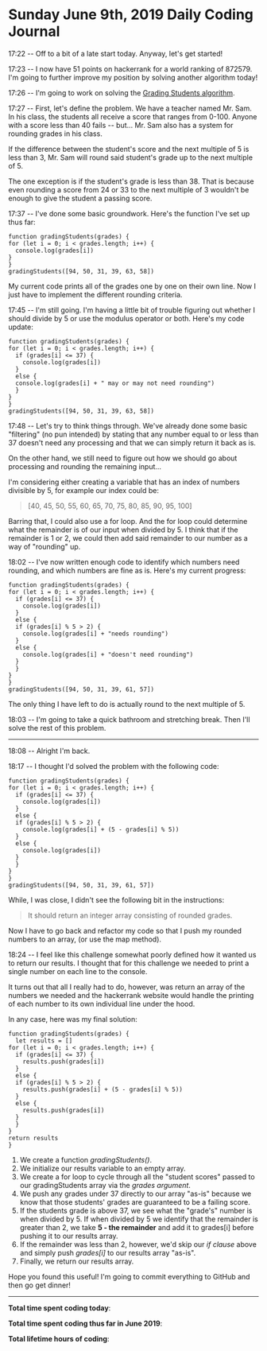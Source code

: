 # Sunday June 9th, 2019 Daily Coding Journal
17:22 -- Off to a bit of a late start today. Anyway, let's get started!

17:23 -- I now have 51 points on hackerrank for a world ranking of 872579. I'm going to further improve my position by solving another algorithm today!

17:26 -- I'm going to work on solving the [Grading Students algorithm](https://www.hackerrank.com/challenges/grading/problem).

17:27 -- First, let's define the problem. We have a teacher named Mr. Sam. In his class, the students all receive a score that ranges from 0-100. Anyone with a score less than 40 fails -- but... Mr. Sam also has a system for rounding grades in his class.

If the difference between the student's score and the next multiple of 5 is less than 3, Mr. Sam will round said student's grade up to the next multiple of 5.

The one exception is if the student's grade is less than 38. That is because even rounding a score from 24 or 33 to the next multiple of 3 wouldn't be enough to give the student a passing score.

17:37 -- I've done some basic groundwork. Here's the function I've set up thus far:
```
function gradingStudents(grades) {
for (let i = 0; i < grades.length; i++) {
  console.log(grades[i])
}
}
gradingStudents([94, 50, 31, 39, 63, 58])
```
My current code prints all of the grades one by one on their own line. Now I just have to implement the different rounding criteria.

17:45 -- I'm still going. I'm having a little bit of trouble figuring out whether I should divide by 5 or use the modulus operator or both. Here's my code update:
```
function gradingStudents(grades) {
for (let i = 0; i < grades.length; i++) {
  if (grades[i] <= 37) {
    console.log(grades[i])
  }
  else {
  console.log(grades[i] + " may or may not need rounding")
  }
}
}
gradingStudents([94, 50, 31, 39, 63, 58])
```

17:48 -- Let's try to think things through. We've already done some basic "filtering" (no pun intended) by stating that any number equal to or less than 37 doesn't need any processing and that we can simply return it back as is.

On the other hand, we still need to figure out how we should go about processing and rounding the remaining input...

I'm considering either creating a variable that has an index of numbers divisible by 5, for example our index could be:
>[40, 45, 50, 55, 60, 65, 70, 75, 80, 85, 90, 95, 100]

Barring that, I could also use a for loop. And the for loop could determine what the remainder is of our input when divided by 5. I think that if the remainder is 1 or 2, we could then add said remainder to our number as a way of "rounding" up.

18:02 -- I've now written enough code to identify which numbers need rounding, and which numbers are fine as is. Here's my current progress:
```
function gradingStudents(grades) {
for (let i = 0; i < grades.length; i++) {
  if (grades[i] <= 37) {
    console.log(grades[i])
  }
  else {
  if (grades[i] % 5 > 2) {
    console.log(grades[i] + "needs rounding")
  }
  else {
    console.log(grades[i] + "doesn't need rounding")
  }
  }
}
}
gradingStudents([94, 50, 31, 39, 61, 57])
```
The only thing I have left to do is actually round to the next multiple of 5.

18:03 -- I'm going to take a quick bathroom and stretching break. Then I'll solve the rest of this problem.
___
18:08 -- Alright I'm back.

18:17 -- I thought I'd solved the problem with the following code:
```
function gradingStudents(grades) {
for (let i = 0; i < grades.length; i++) {
  if (grades[i] <= 37) {
    console.log(grades[i])
  }
  else {
  if (grades[i] % 5 > 2) {
    console.log(grades[i] + (5 - grades[i] % 5))
  }
  else {
    console.log(grades[i])
  }
  }
}
}
gradingStudents([94, 50, 31, 39, 61, 57])
```
While, I was close, I didn't see the following bit in the instructions:
>It should return an integer array consisting of rounded grades.

Now I have to go back and refactor my code so that I push my rounded numbers to an array, (or use the map method).

18:24 -- I feel like this challenge somewhat poorly defined how it wanted us to return our results. I thought that for this challenge we needed to print a single number on each line to the console.

It turns out that all I really had to do, however, was return an array of the numbers we needed and the hackerrank website would handle the printing of each number to its own individual line under the hood.

In any case, here was my final solution:
```
function gradingStudents(grades) {
  let results = []
for (let i = 0; i < grades.length; i++) {
  if (grades[i] <= 37) {
    results.push(grades[i])
  }
  else {
  if (grades[i] % 5 > 2) {
    results.push(grades[i] + (5 - grades[i] % 5))
  }
  else {
    results.push(grades[i])
  }
  }
}
return results
}
```
1. We create a function *gradingStudents()*.
1. We initialize our results variable to an empty array.
1. We create a for loop to cycle through all the "student scores" passed to our gradingStudents array via the *grades argument*.
1. We push any grades under 37 directly to our array "as-is" because we know that those students' grades are guaranteed to be a failing score.
1. If the students grade is above 37, we see what the "grade's" number is when divided by 5. If when divided by 5 we identify that the remainder is greater than 2, we take **5 - the remainder** and add it to grades[i] before pushing it to our results array.
1. If the remainder was less than 2, however, we'd skip our *if clause* above and simply push *grades[i]* to our results array "as-is".
1. Finally, we return our results array.

Hope you found this useful! I'm going to commit everything to GitHub and then go get dinner!
___
**Total time spent coding today**: 

**Total time spent coding thus far in June 2019**: 

**Total lifetime hours of coding**: